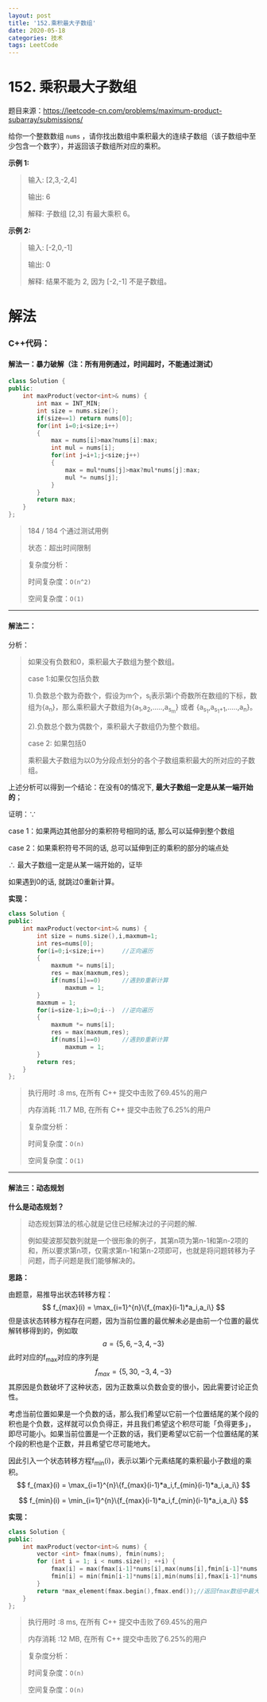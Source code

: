 ```yaml
---
layout: post
title: '152.乘积最大子数组'
date: 2020-05-18
categories: 技术
tags: LeetCode
---
```


# 152. 乘积最大子数组

题目来源：https://leetcode-cn.com/problems/maximum-product-subarray/submissions/

给你一个整数数组 `nums` ，请你找出数组中乘积最大的连续子数组（该子数组中至少包含一个数字），并返回该子数组所对应的乘积。

**示例 1:**

> 输入: [2,3,-2,4]
>
> 输出: 6
>
> 解释: 子数组 [2,3] 有最大乘积 6。

**示例 2:**

> 输入: [-2,0,-1]
>
> 输出: 0
>
> 解释: 结果不能为 2, 因为 [-2,-1] 不是子数组。



# 解法

### C++代码：

#### 解法一：暴力破解（注：所有用例通过，时间超时，不能通过测试）

```c++
class Solution {
public:
    int maxProduct(vector<int>& nums) {
        int max = INT_MIN;
        int size = nums.size();
        if(size==1) return nums[0];
        for(int i=0;i<size;i++)
        {
            max = nums[i]>max?nums[i]:max;
            int mul = nums[i];
            for(int j=i+1;j<size;j++)
            {
                max = mul*nums[j]>max?mul*nums[j]:max;
                mul *= nums[j];
            }
        }
        return max;
    }
};
```

>184 / 184 个通过测试用例
>
>状态：超出时间限制

>复杂度分析：
>
>时间复杂度：`O(n^2)`
>
>空间复杂度：`O(1)`

---

#### 解法二：

分析：

>如果没有负数和0，乘积最大子数组为整个数组。
>
>case 1:如果仅包括负数
>
>1).负数总个数为奇数个，假设为m个，s<sub>i</sub>表示第i个奇数所在数组的下标，数组为{a<sub>n</sub>}，那么乘积最大子数组为{a<sub>1</sub>,a<sub>2</sub>,.....,a<sub>s<sub>m</sub></sub>} 或者 {a<sub>s<sub>1</sub></sub>,a<sub>s<sub>1</sub>+1</sub>,.....,a<sub>n</sub>}。
>
>2).负数总个数为偶数个，乘积最大子数组仍为整个数组。
>
>case 2: 如果包括0
>
>乘积最大子数组为以0为分段点划分的各个子数组乘积最大的所对应的子数组。

上述分析可以得到一个结论：在没有0的情况下, **最大子数组一定是从某一端开始的**；

证明：∵

case 1：如果两边其他部分的乘积符号相同的话, 那么可以延伸到整个数组

case 2：如果乘积符号不同的话, 总可以延伸到正的乘积的部分的端点处

∴  最大子数组一定是从某一端开始的，证毕

如果遇到0的话, 就跳过0重新计算。

**实现：**

```c++
class Solution {
public:
    int maxProduct(vector<int>& nums) {
        int size = nums.size(),i,maxmum=1;
        int res=nums[0];
        for(i=0;i<size;i++)     //正向遍历
        {
            maxmum *= nums[i];
            res = max(maxmum,res);
            if(nums[i]==0)      //遇到0重新计算
                maxmum = 1;
        }
        maxmum = 1;
        for(i=size-1;i>=0;i--)  //逆向遍历
        {
            maxmum *= nums[i];
            res = max(maxmum,res);
            if(nums[i]==0)      //遇到0重新计算
                maxmum = 1;
        }
        return res;
    }
};
```

>执行用时 :8 ms, 在所有 C++ 提交中击败了69.45%的用户
>
>内存消耗 :11.7 MB, 在所有 C++ 提交中击败了6.25%的用户

> 复杂度分析：
>
> 时间复杂度：`O(n)`
>
> 空间复杂度：`O(1)`

---

#### 解法三：动态规划

**什么是动态规划？**

>动态规划算法的核心就是记住已经解决过的子问题的解.
>
>​		例如斐波那契数列就是一个很形象的例子，其第n项为第n-1和第n-2项的和，所以要求第n项，仅需求第n-1和第n-2项即可，也就是将问题转移为子问题，而子问题是我们能够解决的。

**思路：**

由题意，易推导出状态转移方程：
$$
f_{max}(i) = \max_{i=1}^{n}\{f_{max}(i-1)*a_i,a_i\}
$$
但是该状态转移方程存在问题，因为当前位置的最优解未必是由前一个位置的最优解转移得到的，例如取
$$
a=\{5,6,-3,4,-3\}
$$
此时对应的f<sub>max</sub>对应的序列是
$$
f_{max} = \{5,30,-3,4,-3\}
$$
其原因是负数破坏了这种状态，因为正数乘以负数会变的很小，因此需要讨论正负性。

考虑当前位置如果是一个负数的话，那么我们希望以它前一个位置结尾的某个段的积也是个负数，这样就可以负负得正，并且我们希望这个积尽可能「负得更多」，即尽可能小。如果当前位置是一个正数的话，我们更希望以它前一个位置结尾的某个段的积也是个正数，并且希望它尽可能地大。

因此引入一个状态转移方程f<sub>min</sub>(i)，表示以第i个元素结尾的乘积最小子数组的乘积。
$$
f_{max}(i) = \max_{i=1}^{n}\{f_{max}(i-1)*a_i,f_{min}(i-1)*a_i,a_i\}
$$

$$
f_{min}(i) = \min_{i=1}^{n}\{f_{max}(i-1)*a_i,f_{min}(i-1)*a_i,a_i\}
$$

**实现：**

```c++
class Solution {
public:
    int maxProduct(vector<int>& nums) {
        vector <int> fmax(nums), fmin(nums);
        for (int i = 1; i < nums.size(); ++i) {
            fmax[i] = max(fmax[i-1]*nums[i],max(nums[i],fmin[i-1]*nums[i]));
            fmin[i] = min(fmin[i-1]*nums[i],min(nums[i],fmax[i-1]*nums[i]));
        }
        return *max_element(fmax.begin(),fmax.end());//返回fmax数组中最大的元素
    }
};
```

> 执行用时 :8 ms, 在所有 C++ 提交中击败了69.45%的用户
>
> 内存消耗 :12 MB, 在所有 C++ 提交中击败了6.25%的用户

>复杂度分析：
>
>时间复杂度：`O(n)`
>
>空间复杂度：`O(n)`